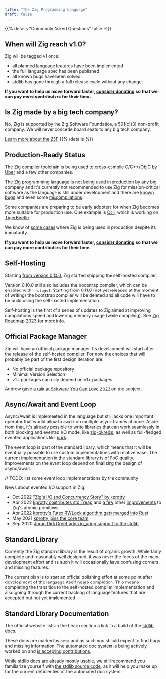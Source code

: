 ```yaml
---
title: "The Zig Programming Language"
draft: false
---
```


{{% details "Commonly Asked Questions" false %}}
## When will Zig reach v1.0?
Zig will be tagged v1 once:
- all planned language features have been implemented
- the full language spec has been published
- all known bugs have been solved
- stdlib has gone through a full release cycle without any change

**If you want to help us move forward faster, 
[consider donating](https://ziglang.org/zsf/) 
so that we can pay more contributors for their time.**

## Is Zig made by a big tech company?
No, Zig is supported by the Zig Software Foundation, a 501(c)(3) non-profit 
company. We will never concede board seats to any big tech company.

[Learn more about the ZSF](https://ziglang.org/zsf/)
{{% /details %}}

## Production-Ready Status
The Zig compiler toolchain is being used to cross-compile C/C++/ObjC
[by Uber](https://jakstys.lt/2022/how-uber-uses-zig/) and a few other 
companies.

The Zig programming language is not being used in production by any big
company and it's currently not recommended to use Zig for mission-critical
software as the language is still under development and there are 
[known bugs](https://github.com/ziglang/zig/issues?q=is%3Aopen+is%3Aissue+label%3Abug)
and even some 
[miscompilations](https://github.com/ziglang/zig/issues?q=is%3Aopen+is%3Aissue+label%3Amiscompilation).

Some companies are preparing to be early adopters for when Zig becomes more 
suitable for production use. One example is [Coil](https://coil.com), which is
working on [TigerBeetle](https://tigerbeetle.com).

We know of [some cases](https://www.youtube.com/watch?v=124wdTckHNY) where Zig 
is being used in production despite its immaturity.

**If you want to help us move forward faster, 
[consider donating](https://ziglang.org/zsf/) 
so that we can pay more contributors for their time.**

## Self-Hosting 

Starting [from version 0.10.0](https://ziglang.org/download/0.10.0/release-notes.html), 
Zig started shipping the self-hosted compiler.

Version 0.10.0 still also includes the bootstrap compiler, which can be enabled
with `-fstage1`. Starting from 0.11.0 (not yet released at the moment of writing)
the bootstrap compiler will be deleted and all code will have to be build using
the self-hosted implementation.

Self-hosting is the first of a series of updates to Zig aimed at improving 
compilations speed and lowering memory usage (while compiling). See 
[Zig Roadmap 2023](https://www.youtube.com/watch?v=AqDdWEiSwMM) for more info.

## Official Package Manager 
Zig will have an official package manager. Its development will start after the
release of the self-hosted compiler. For now the choices that will 
probably be part of the first design iteration are:

- No official package repository
- Minimal Version Selection
- v1+ packages can only depend on v1+ packages

Andrew gave [a talk at Software You Can Love 2022](https://www.youtube.com/watch?v=stChOsejLEQ) 
on the subject.


## Async/Await and Event Loop
Async/Await is implemented in the language but still lacks one important 
operator that would allow to `await` on multiple async frames at once.
Aside from that, it's already possible to write libraries that can work 
seamlessly in both blocking and evented I/O mode, like 
[zig-okredis](https://github.com/kristoff-it/zig-okredis), as well as 
full-fledged evented applications like [bork](https://github.com/kristoff-it/bork).

The event loop is part of the standard libary, which means that it will be eventually 
possible to use custom implementations with relative ease. The current implementation 
in the standard library is of PoC quality. Improvements on the event loop depend 
on finalizing the design of async/await.


// TODO: list some event loop implementations by the community

News about evented I/O support in Zig:
- Oct 2022 ["Zig's I/O and Concurrency Story" by kprotty](https://www.youtube.com/watch?v=Ul8OO4vQMTw)
- Apr 2022 [kprotty contributes std.Treap](https://github.com/ziglang/zig/pull/11444) 
  and [a few](https://github.com/ziglang/zig/pull/11523) other 
  [improvements](https://github.com/ziglang/zig/pull/11497) to Zig's atomic primitives
- Apr 2022 [kprotty's Futex RWLock algorithm gets merged into Rust](https://github.com/rust-lang/rust/pull/95801)
- May 2021 [kprotty joins the core team](https://old.reddit.com/r/Zig/comments/no28b9/please_welcome_kprotty_to_the_core_zig_team/)
- Sep 2020 [Joran Dirk Greef adds io_uring support to the stdlib](https://github.com/ziglang/zig/pull/6356)

## Standard Library
Currently the Zig standard library is the result of organic growth. While fairly
complete and reasonably well designed, it was never the focus of the main 
development effort and as such it will occasionally have confusing corners and
missing features.

The current plan is to start an official polishing effort at some point after
development of the language itself nears completion. This means completing the
transition to the self-hosted compiler implementation and also going through
the current backlog of language features that are accepted but not yet 
implemented.

## Standard Library Documentation
The official website lists in the Learn section a link to a build of the 
[stdlib docs](https://ziglang.org/documentation/master/std/). 

These docs are marked as `beta` and as such you should expect to find bugs
and missing information. The automated doc system is being actively worked on
and [is accepting contributions](https://github.com/ziglang/zig/wiki/How-to-contribute-to-Autodoc).

While stdlib docs are already mostly usable, we still recommend you familiarize
yourself with [the stdlib source code](https://github.com/ziglang/zig/wiki/How-to-read-the-standard-library-source-code),
as it will help you make up for the current deficienties of the automated doc
system.